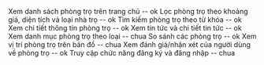 Xem danh sách phòng trọ trên trang chủ -- ok
Lọc phòng trọ theo khoảng giá, diện tích và loại nhà trọ -- ok
Tìm kiếm phòng trọ theo từ khóa -- ok
Xem chi tiết thông tin phòng trọ -- ok
Xem tin tức và chi tiết tin tức -- ok
Xem danh mục phòng trọ theo loại -- chua
So sánh các phòng trọ -- ok
Xem vị trí phòng trọ trên bản đồ -- chua
Xem đánh giá/nhận xét của người dùng về phòng trọ -- ok
Truy cập chức năng đăng ký và đăng nhập -- chua
